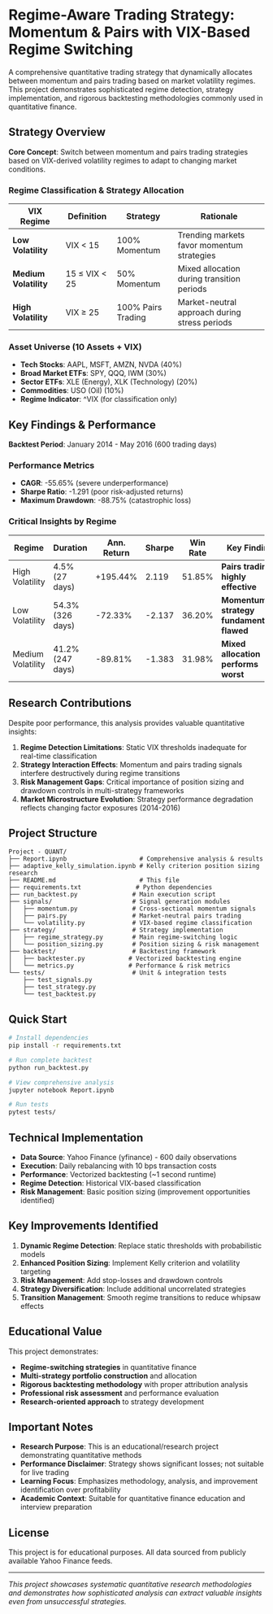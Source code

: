 # Regime-Aware Trading Strategy: Momentum & Pairs with VIX-Based Regime Switching

A comprehensive quantitative trading strategy that dynamically allocates between momentum and pairs trading based on market volatility regimes. This project demonstrates sophisticated regime detection, strategy implementation, and rigorous backtesting methodologies commonly used in quantitative finance.

## Strategy Overview

**Core Concept**: Switch between momentum and pairs trading strategies based on VIX-derived volatility regimes to adapt to changing market conditions.

### Regime Classification & Strategy Allocation

| VIX Regime | Definition | Strategy | Rationale |
|------------|------------|----------|-----------|
| **Low Volatility** | VIX < 15 | 100% Momentum | Trending markets favor momentum strategies |
| **Medium Volatility** | 15 ≤ VIX < 25 | 50% Momentum | Mixed allocation during transition periods |
| **High Volatility** | VIX ≥ 25 | 100% Pairs Trading | Market-neutral approach during stress periods |

### Asset Universe (10 Assets + VIX)
- **Tech Stocks**: AAPL, MSFT, AMZN, NVDA (40%)
- **Broad Market ETFs**: SPY, QQQ, IWM (30%)  
- **Sector ETFs**: XLE (Energy), XLK (Technology) (20%)
- **Commodities**: USO (Oil) (10%)
- **Regime Indicator**: ^VIX (for classification only)

## Key Findings & Performance

**Backtest Period**: January 2014 - May 2016 (600 trading days)

### Performance Metrics
- **CAGR**: -55.65% (severe underperformance)
- **Sharpe Ratio**: -1.291 (poor risk-adjusted returns)
- **Maximum Drawdown**: -88.75% (catastrophic loss)

### Critical Insights by Regime
| Regime | Duration | Ann. Return | Sharpe | Win Rate | Key Finding |
|--------|----------|-------------|---------|----------|-------------|
| High Volatility | 4.5% (27 days) | +195.44% | 2.119 | 51.85% | **Pairs trading highly effective** |
| Low Volatility | 54.3% (326 days) | -72.33% | -2.137 | 36.20% | **Momentum strategy fundamentally flawed** |
| Medium Volatility | 41.2% (247 days) | -89.81% | -1.383 | 31.98% | **Mixed allocation performs worst** |

## Research Contributions

Despite poor performance, this analysis provides valuable quantitative insights:

1. **Regime Detection Limitations**: Static VIX thresholds inadequate for real-time classification
2. **Strategy Interaction Effects**: Momentum and pairs trading signals interfere destructively during regime transitions
3. **Risk Management Gaps**: Critical importance of position sizing and drawdown controls in multi-strategy frameworks
4. **Market Microstructure Evolution**: Strategy performance degradation reflects changing factor exposures (2014-2016)

## Project Structure

```
Project - QUANT/
├── Report.ipynb                    # Comprehensive analysis & results
├── adaptive_kelly_simulation.ipynb # Kelly criterion position sizing research
├── README.md                       # This file
├── requirements.txt               # Python dependencies
├── run_backtest.py               # Main execution script
├── signals/                      # Signal generation modules
│   ├── momentum.py               # Cross-sectional momentum signals
│   ├── pairs.py                  # Market-neutral pairs trading
│   └── volatility.py             # VIX-based regime classification
├── strategy/                     # Strategy implementation
│   ├── regime_strategy.py        # Main regime-switching logic
│   └── position_sizing.py        # Position sizing & risk management
├── backtest/                     # Backtesting framework
│   ├── backtester.py            # Vectorized backtesting engine
│   └── metrics.py               # Performance & risk metrics
└── tests/                        # Unit & integration tests
    ├── test_signals.py
    ├── test_strategy.py
    └── test_backtest.py
```

## Quick Start

```bash
# Install dependencies
pip install -r requirements.txt

# Run complete backtest
python run_backtest.py

# View comprehensive analysis
jupyter notebook Report.ipynb

# Run tests
pytest tests/
```

## Technical Implementation

- **Data Source**: Yahoo Finance (yfinance) - 600 daily observations
- **Execution**: Daily rebalancing with 10 bps transaction costs
- **Performance**: Vectorized backtesting (~1 second runtime)
- **Regime Detection**: Historical VIX-based classification
- **Risk Management**: Basic position sizing (improvement opportunities identified)

## Key Improvements Identified

1. **Dynamic Regime Detection**: Replace static thresholds with probabilistic models
2. **Enhanced Position Sizing**: Implement Kelly criterion and volatility targeting
3. **Risk Management**: Add stop-losses and drawdown controls
4. **Strategy Diversification**: Include additional uncorrelated strategies
5. **Transition Management**: Smooth regime transitions to reduce whipsaw effects

## Educational Value

This project demonstrates:
- **Regime-switching strategies** in quantitative finance
- **Multi-strategy portfolio construction** and allocation
- **Rigorous backtesting methodology** with proper attribution analysis
- **Professional risk assessment** and performance evaluation
- **Research-oriented approach** to strategy development

## Important Notes

- **Research Purpose**: This is an educational/research project demonstrating quantitative methods
- **Performance Disclaimer**: Strategy shows significant losses; not suitable for live trading
- **Learning Focus**: Emphasizes methodology, analysis, and improvement identification over profitability
- **Academic Context**: Suitable for quantitative finance education and interview preparation

## License

This project is for educational purposes. All data sourced from publicly available Yahoo Finance feeds.

---

*This project showcases systematic quantitative research methodologies and demonstrates how sophisticated analysis can extract valuable insights even from unsuccessful strategies.*
